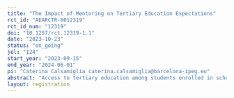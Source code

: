 ```yaml
---
title: "The Impact of Mentoring on Tertiary Education Expectations"
rct_id: "AEARCTR-0012319"
rct_id_num: "12319"
doi: "10.1257/rct.12319-1.1"
date: "2023-10-23"
status: "on_going"
jel: "I24"
start_year: "2023-09-15"
end_year: "2024-06-01"
pi: "Caterina Calsamiglia caterina.calsamiglia@barcelona-ipeg.eu"
abstract: "Access to tertiary education among students enrolled in schools located in socioeconomically-disadvantaged areas is still limited. This fact tends to perpetuate inequalities. In this project, we study the impact of providing one-to-one mentoring sessions to students starting their last year of high school by randomly allocating a subset of students from over 50 schools in Catalonia to voluntary mentors who are college students or graduates. We focus on the effects of our intervention on the expectations of these students about the likelihood of attending university or vocational education and of direct entry into the labor force and about the pecuniary and non-pecuniary returns of these three options."
layout: registration
---
```


